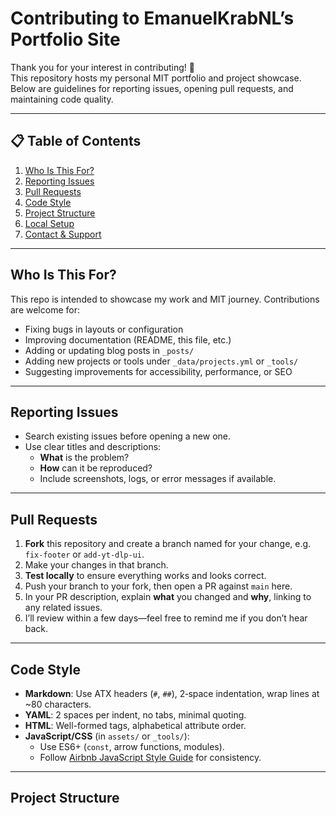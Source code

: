 # Contributing to EmanuelKrabNL’s Portfolio Site

Thank you for your interest in contributing! 🎉  
This repository hosts my personal MIT portfolio and project showcase. Below are guidelines for reporting issues, opening pull requests, and maintaining code quality.

---

## 📋 Table of Contents

1. [Who Is This For?](#who-is-this-for)  
2. [Reporting Issues](#reporting-issues)  
3. [Pull Requests](#pull-requests)  
4. [Code Style](#code-style)  
5. [Project Structure](#project-structure)  
6. [Local Setup](#local-setup)  
7. [Contact & Support](#contact--support)

---

## Who Is This For?

This repo is intended to showcase my work and MIT journey. Contributions are welcome for:

- Fixing bugs in layouts or configuration  
- Improving documentation (README, this file, etc.)  
- Adding or updating blog posts in `_posts/`  
- Adding new projects or tools under `_data/projects.yml` or `_tools/`  
- Suggesting improvements for accessibility, performance, or SEO  

---

## Reporting Issues

- Search existing issues before opening a new one.  
- Use clear titles and descriptions:  
  - **What** is the problem?  
  - **How** can it be reproduced?  
  - Include screenshots, logs, or error messages if available.  

---

## Pull Requests

1. **Fork** this repository and create a branch named for your change, e.g. `fix-footer` or `add-yt-dlp-ui`.  
2. Make your changes in that branch.  
3. **Test locally** to ensure everything works and looks correct.  
4. Push your branch to your fork, then open a PR against `main` here.  
5. In your PR description, explain **what** you changed and **why**, linking to any related issues.  
6. I’ll review within a few days—feel free to remind me if you don’t hear back.

---

## Code Style

- **Markdown**: Use ATX headers (`#`, `##`), 2‑space indentation, wrap lines at ~80 characters.  
- **YAML**: 2 spaces per indent, no tabs, minimal quoting.  
- **HTML**: Well-formed tags, alphabetical attribute order.  
- **JavaScript/CSS** (in `assets/` or `_tools/`):  
  - Use ES6+ (`const`, arrow functions, modules).  
  - Follow [Airbnb JavaScript Style Guide](https://github.com/airbnb/javascript) for consistency.  

---

## Project Structure

